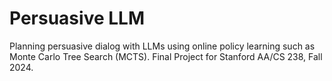 # Persuasive LLM

Planning persuasive dialog with LLMs using online policy learning such as Monte Carlo Tree Search (MCTS). Final Project for Stanford AA/CS 238, Fall 2024.
